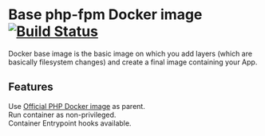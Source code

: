 # Base php-fpm Docker image [![Build Status](https://travis-ci.org/elasticms/docker-php-fpm.svg?branch=master)](https://travis-ci.org/elasticms/docker-php-fpm)

Docker base image is the basic image on which you add layers (which are basically filesystem changes) and create a final image containing your App.  

## Features

Use [Official PHP Docker image](https://hub.docker.com/_/php) as parent.  
Run container as non-privileged.  
Container Entrypoint hooks available.
